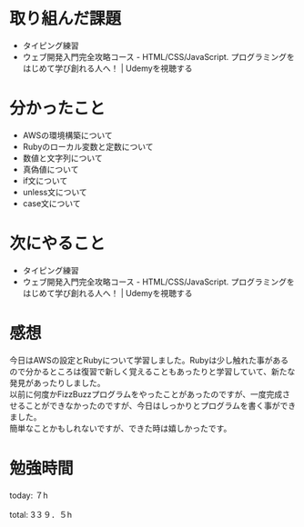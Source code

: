 #  取り組んだ課題
- タイピング練習
- ウェブ開発入門完全攻略コース - HTML/CSS/JavaScript. プログラミングをはじめて学び創れる人へ！ | Udemyを視聴する 

# 分かったこと
- AWSの環境構築について
- Rubyのローカル変数と定数について
- 数値と文字列について
- 真偽値について
- if文について
- unless文について
- case文について


# 次にやること
- タイピング練習
- ウェブ開発入門完全攻略コース - HTML/CSS/JavaScript. プログラミングをはじめて学び創れる人へ！ | Udemyを視聴する

# 感想
今日はAWSの設定とRubyについて学習しました。Rubyは少し触れた事があるので分かるところは復習で新しく覚えることもあったりと学習していて、新たな発見があったりしました。  
以前に何度かFizzBuzzプログラムをやったことがあったのですが、一度完成させることができなかったのですが、今日はしっかりとプログラムを書く事ができました。  
簡単なことかもしれないですが、できた時は嬉しかったです。

# 勉強時間
today: ７h

total: 3３９．５h
